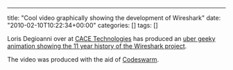 ---
title: "Cool video graphically showing the development of Wireshark"
date: "2010-02-10T10:22:34+00:00"
categories: []
tags: []

Loris Degioanni over at <a href="http://www.cacetech.com/">CACE Technologies</a> has produced an <a href="https://blog.wireshark.org/2010/02/the-history-of-wireshark-in-3-minutes/">uber geeky animation showing the 11 year history of the Wireshark project</a>.

The video was produced with the aid of <a href="http://vis.cs.ucdavis.edu/%7Eogawa/codeswarm/">Codeswarm</a>.
